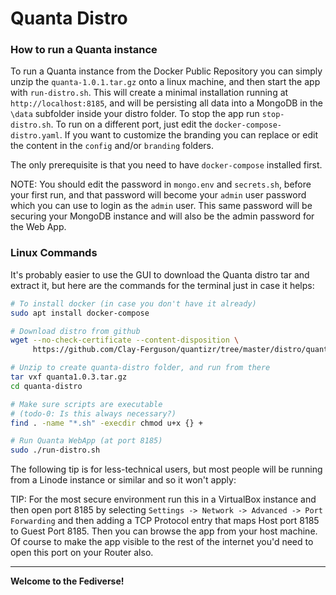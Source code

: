 # Quanta Distro

### How to run a Quanta instance

To run a Quanta instance from the Docker Public Repository you can simply unzip the `quanta-1.0.1.tar.gz` onto a linux machine, and then start the app with `run-distro.sh`. This will create a minimal installation running at `http://localhost:8185`, and will be persisting all data into a MongoDB in the `\data` subfolder inside your distro folder. To stop the app run `stop-distro.sh`. To run on a different port, just edit the `docker-compose-distro.yaml`. If you want to customize the branding you can replace or edit the content in the `config` and/or `branding` folders.

The only prerequisite is that you need to have `docker-compose` installed first.

NOTE: You should edit the password in `mongo.env` and `secrets.sh`, before your first run, and that password will become your `admin` user password which you can use to login as the `admin` user. This same password will be securing your MongoDB instance and will also be the admin password for the Web App.


### Linux Commands

It's probably easier to use the GUI to download the Quanta distro tar and extract it, but here are the commands for the terminal just in case it helps:

```sh
# To install docker (in case you don't have it already)
sudo apt install docker-compose

# Download distro from github
wget --no-check-certificate --content-disposition \
     https://github.com/Clay-Ferguson/quantizr/tree/master/distro/quanta1.0.3.tar.gz

# Unzip to create quanta-distro folder, and run from there
tar vxf quanta1.0.3.tar.gz
cd quanta-distro

# Make sure scripts are executable 
# (todo-0: Is this always necessary?)
find . -name "*.sh" -execdir chmod u+x {} +

# Run Quanta WebApp (at port 8185)
sudo ./run-distro.sh
```

The following tip is for less-technical users, but most people will be running from a Linode instance or similar and so it won't apply:

TIP: For the most secure environment run this in a VirtualBox instance and then open port 8185 by selecting `Settings -> Network -> Advanced -> Port Forwarding` and then adding a TCP Protocol entry that maps Host port 8185 to Guest Port 8185. Then you can browse the app from your host machine. Of course to make the app visible to the rest of the internet you'd need to open this port on your Router also.

****

**Welcome to the Fediverse!**


